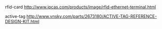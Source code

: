 rfid-card
http://www.ipcas.com/products/image/rfid-ethernet-terminal.html

active-tag
http://www.vnsky.com/parts/2673180/ACTIVE-TAG-REFERENCE-DESIGN-KIT.html
